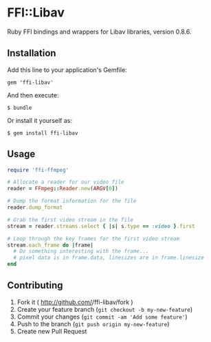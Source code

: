 # FFI::Libav

Ruby FFI bindings and wrappers for Libav libraries, version 0.8.6.

## Installation

Add this line to your application's Gemfile:

    gem 'ffi-libav'

And then execute:

    $ bundle

Or install it yourself as:

    $ gem install ffi-libav

## Usage

```ruby
require 'ffi-ffmpeg'

# Allocate a reader for our video file
reader = FFmpeg::Reader.new(ARGV[0])

# Dump the format information for the file
reader.dump_format

# Grab the first video stream in the file
stream = reader.streams.select { |s| s.type == :video }.first

# Loop through the key frames for the first video stream
stream.each_frame do |frame|
  # Do something interesting with the frame...
  # pixel data is in frame.data, linesizes are in frame.linesize
end
```

## Contributing

1. Fork it ( http://github.com/<my-github-username>/ffi-libav/fork )
2. Create your feature branch (`git checkout -b my-new-feature`)
3. Commit your changes (`git commit -am 'Add some feature'`)
4. Push to the branch (`git push origin my-new-feature`)
5. Create new Pull Request

